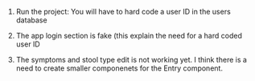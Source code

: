 1. Run the project:
You will have to hard code a user ID in the users database

2. The app login section is fake (this explain the need for a hard coded user ID

3. The symptoms and stool type edit is not working yet. I think there is a need to create smaller componenets for the Entry component.
